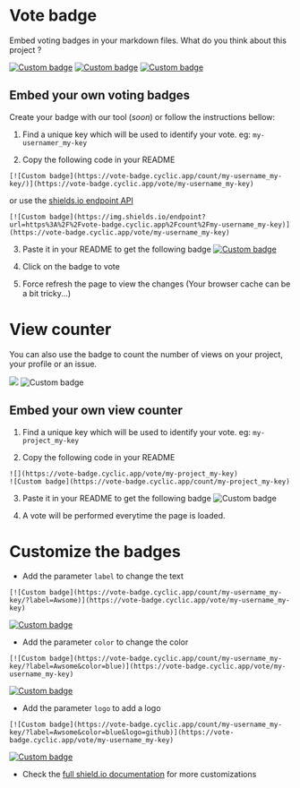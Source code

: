 # Vote badge

Embed voting badges in your markdown files.
What do you think about this project ?

[![Custom badge](https://vote-badge.cyclic.app/count/vote-badge-readme-usefull/?label=Usefull)](https://vote-badge.cyclic.app/vote/vote-badge-readme-usefull)
[![Custom badge](https://vote-badge.cyclic.app/count/vote-badge-readme-blank/?label=I%20don%27t%20care&color=yellow)](https://vote-badge.cyclic.app/vote/vote-badge-readme-blank)
[![Custom badge](https://vote-badge.cyclic.app/count/vote-badge-readme-useless/?label=Useless&color=red)](https://vote-badge.cyclic.app/vote/vote-badge-readme-useless)

## Embed your own voting badges

Create your badge with our tool (_soon_) or follow the instructions bellow:

1. Find a unique key which will be used to identify your vote. eg: `my-usernamer_my-key`

2. Copy the following code in your README
```
[![Custom badge](https://vote-badge.cyclic.app/count/my-username_my-key/)](https://vote-badge.cyclic.app/vote/my-username_my-key)
```
or use the [shields.io endpoint API](https://shields.io/endpoint)
```
[![Custom badge](https://img.shields.io/endpoint?url=https%3A%2F%2Fvote-badge.cyclic.app%2Fcount%2Fmy-username_my-key)](https://vote-badge.cyclic.app/vote/my-username_my-key)
```
3. Paste it in your README to get the following badge
[![Custom badge](https://vote-badge.cyclic.app/count/my-username_my-key/)](https://vote-badge.cyclic.app/vote/my-username_my-key)

4. Click on the badge to vote

5. Force refresh the page to view the changes (Your browser cache can be a bit tricky...)

# View counter

You can also use the badge to count the number of views on your project, your profile or an issue.

![](https://vote-badge.cyclic.app/vote/vote-badge-readme-view)
![Custom badge](https://vote-badge.cyclic.app/count/vote-badge-readme-view/?label=Views&color=blue)

## Embed your own view counter

1. Find a unique key which will be used to identify your vote. eg: `my-project_my-key`

2. Copy the following code in your README
```
![](https://vote-badge.cyclic.app/vote/my-project_my-key)
![Custom badge](https://vote-badge.cyclic.app/count/my-project_my-key)
```

3. Paste it in your README to get the following badge
![Custom badge](https://vote-badge.cyclic.app/count/my-project_my-key)

4. A vote will be performed everytime the page is loaded.

# Customize the badges

- Add the parameter `label` to change the text
```
[![Custom badge](https://vote-badge.cyclic.app/count/my-username_my-key/?label=Awsome)](https://vote-badge.cyclic.app/vote/my-username_my-key)
```
[![Custom badge](https://vote-badge.cyclic.app/count/my-username_my-key/?label=Awsome)](https://vote-badge.cyclic.app/vote/my-username_my-key)

- Add the parameter `color` to change the color
```
[![Custom badge](https://vote-badge.cyclic.app/count/my-username_my-key/?label=Awsome&color=blue)](https://vote-badge.cyclic.app/vote/my-username_my-key)
```
[![Custom badge](https://vote-badge.cyclic.app/count/my-username_my-key/?label=Awsome&color=blue)](https://vote-badge.cyclic.app/vote/my-username_my-key)

- Add the parameter `logo` to add a logo
```
[![Custom badge](https://vote-badge.cyclic.app/count/my-username_my-key/?label=Awsome&color=blue&logo=github)](https://vote-badge.cyclic.app/vote/my-username_my-key)
```
[![Custom badge](https://vote-badge.cyclic.app/count/my-username_my-key/?label=Awsome&color=blue&logo=github)](https://vote-badge.cyclic.app/vote/my-username_my-key)

- Check the [full shield.io documentation](https://shields.io) for more customizations
